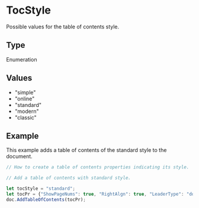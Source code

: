 # TocStyle

Possible values for the table of contents style.

## Type

Enumeration

## Values

- "simple"
- "online"
- "standard"
- "modern"
- "classic"


## Example

This example adds a table of contents of the standard style to the document.

```javascript editor-docx
// How to create a table of contents properties indicating its style.

// Add a table of contents with standard style.

let tocStyle = "standard";
let tocPr = {"ShowPageNums": true, "RightAlgn": true, "LeaderType": "dot", "FormatAsLinks": true, "BuildFrom": {"OutlineLvls": 9}, "TocStyle": tocStyle};
doc.AddTableOfContents(tocPr);
```
